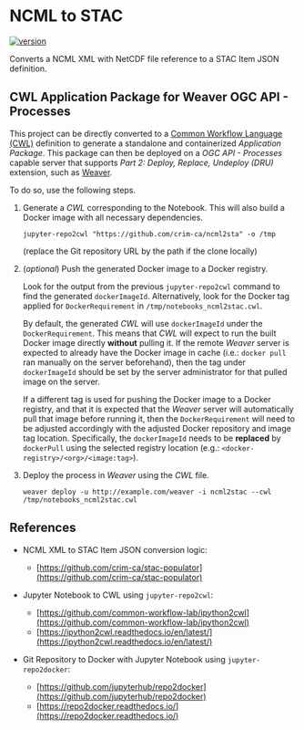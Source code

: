 # NCML to STAC

[![version](https://img.shields.io/github/v/tag/crim-ca/ncml2stac?label=latest%20version)](https://github.com/crim-ca/ncml2stac/tree/0.0.1)

Converts a NCML XML with NetCDF file reference to a STAC Item JSON definition.

## CWL Application Package for Weaver OGC API - Processes

This project can be directly converted to a [Common Workflow Language (CWL)](https://www.commonwl.org/) definition
to generate a standalone and containerized *Application Package*. This package can then be deployed on
a *OGC API - Processes* capable server that supports *Part 2: Deploy, Replace, Undeploy (DRU)* extension, such
as [Weaver](https://github.com/crim-ca/weaver).

To do so, use the following steps.

1.  Generate a *CWL* corresponding to the Notebook. This will also build a Docker image with all necessary dependencies.

    ```shell
    jupyter-repo2cwl "https://github.com/crim-ca/ncml2sta" -o /tmp
    ```

    (replace the Git repository URL by the path if the clone locally)

2.  (*optional*) Push the generated Docker image to a Docker registry.

    Look for the output from the previous `jupyter-repo2cwl` command to find the generated `dockerImageId`.
    Alternatively, look for the Docker tag applied for `DockerRequirement` in `/tmp/notebooks_ncml2stac.cwl`.

    By default, the generated *CWL* will use `dockerImageId` under the `DockerRequirement`.
    This means that *CWL* will expect to run the built Docker image directly **without** pulling it.
    If the remote *Weaver* server is expected to already have the Docker image in cache
    (i.e.: `docker pull` ran manually on the server beforehand), then the tag under `dockerImageId` should be set
    by the server administrator for that pulled image on the server.

    If a different tag is used for pushing the Docker image to a Docker registry, and that it is expected that
    the *Weaver* server will automatically pull that image before running it, then the `DockerRequirement` will
    need to be adjusted accordingly with the adjusted Docker repository and image tag location.
    Specifically, the `dockerImageId` needs to be **replaced** by `dockerPull` using the selected
    registry location (e.g.: `<docker-registry>/<org>/<image:tag>`).

3.  Deploy the process in *Weaver* using the *CWL* file.

    ```shell
    weaver deploy -u http://example.com/weaver -i ncml2stac --cwl /tmp/notebooks_ncml2stac.cwl
    ```

## References

-   NCML XML to STAC Item JSON conversion logic:
    - [https://github.com/crim-ca/stac-populator](https://github.com/crim-ca/stac-populator)

-   Jupyter Notebook to CWL using `jupyter-repo2cwl`:
    - [https://github.com/common-workflow-lab/ipython2cwl](https://github.com/common-workflow-lab/ipython2cwl)
    - [https://ipython2cwl.readthedocs.io/en/latest/](https://ipython2cwl.readthedocs.io/en/latest/)

-   Git Repository to Docker with Jupyter Notebook using `jupyter-repo2docker`:
    - [https://github.com/jupyterhub/repo2docker](https://github.com/jupyterhub/repo2docker)
    - [https://repo2docker.readthedocs.io/](https://repo2docker.readthedocs.io/)

